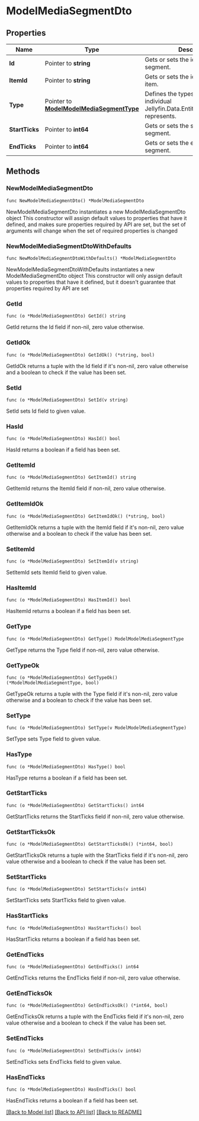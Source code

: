 # ModelMediaSegmentDto

## Properties

Name | Type | Description | Notes
------------ | ------------- | ------------- | -------------
**Id** | Pointer to **string** | Gets or sets the id of the media segment. | [optional] 
**ItemId** | Pointer to **string** | Gets or sets the id of the associated item. | [optional] 
**Type** | Pointer to [**ModelModelMediaSegmentType**](ModelMediaSegmentType.md) | Defines the types of content an individual Jellyfin.Data.Entities.MediaSegment represents. | [optional] 
**StartTicks** | Pointer to **int64** | Gets or sets the start of the segment. | [optional] 
**EndTicks** | Pointer to **int64** | Gets or sets the end of the segment. | [optional] 

## Methods

### NewModelMediaSegmentDto

`func NewModelMediaSegmentDto() *ModelMediaSegmentDto`

NewModelMediaSegmentDto instantiates a new ModelMediaSegmentDto object
This constructor will assign default values to properties that have it defined,
and makes sure properties required by API are set, but the set of arguments
will change when the set of required properties is changed

### NewModelMediaSegmentDtoWithDefaults

`func NewModelMediaSegmentDtoWithDefaults() *ModelMediaSegmentDto`

NewModelMediaSegmentDtoWithDefaults instantiates a new ModelMediaSegmentDto object
This constructor will only assign default values to properties that have it defined,
but it doesn't guarantee that properties required by API are set

### GetId

`func (o *ModelMediaSegmentDto) GetId() string`

GetId returns the Id field if non-nil, zero value otherwise.

### GetIdOk

`func (o *ModelMediaSegmentDto) GetIdOk() (*string, bool)`

GetIdOk returns a tuple with the Id field if it's non-nil, zero value otherwise
and a boolean to check if the value has been set.

### SetId

`func (o *ModelMediaSegmentDto) SetId(v string)`

SetId sets Id field to given value.

### HasId

`func (o *ModelMediaSegmentDto) HasId() bool`

HasId returns a boolean if a field has been set.

### GetItemId

`func (o *ModelMediaSegmentDto) GetItemId() string`

GetItemId returns the ItemId field if non-nil, zero value otherwise.

### GetItemIdOk

`func (o *ModelMediaSegmentDto) GetItemIdOk() (*string, bool)`

GetItemIdOk returns a tuple with the ItemId field if it's non-nil, zero value otherwise
and a boolean to check if the value has been set.

### SetItemId

`func (o *ModelMediaSegmentDto) SetItemId(v string)`

SetItemId sets ItemId field to given value.

### HasItemId

`func (o *ModelMediaSegmentDto) HasItemId() bool`

HasItemId returns a boolean if a field has been set.

### GetType

`func (o *ModelMediaSegmentDto) GetType() ModelModelMediaSegmentType`

GetType returns the Type field if non-nil, zero value otherwise.

### GetTypeOk

`func (o *ModelMediaSegmentDto) GetTypeOk() (*ModelModelMediaSegmentType, bool)`

GetTypeOk returns a tuple with the Type field if it's non-nil, zero value otherwise
and a boolean to check if the value has been set.

### SetType

`func (o *ModelMediaSegmentDto) SetType(v ModelModelMediaSegmentType)`

SetType sets Type field to given value.

### HasType

`func (o *ModelMediaSegmentDto) HasType() bool`

HasType returns a boolean if a field has been set.

### GetStartTicks

`func (o *ModelMediaSegmentDto) GetStartTicks() int64`

GetStartTicks returns the StartTicks field if non-nil, zero value otherwise.

### GetStartTicksOk

`func (o *ModelMediaSegmentDto) GetStartTicksOk() (*int64, bool)`

GetStartTicksOk returns a tuple with the StartTicks field if it's non-nil, zero value otherwise
and a boolean to check if the value has been set.

### SetStartTicks

`func (o *ModelMediaSegmentDto) SetStartTicks(v int64)`

SetStartTicks sets StartTicks field to given value.

### HasStartTicks

`func (o *ModelMediaSegmentDto) HasStartTicks() bool`

HasStartTicks returns a boolean if a field has been set.

### GetEndTicks

`func (o *ModelMediaSegmentDto) GetEndTicks() int64`

GetEndTicks returns the EndTicks field if non-nil, zero value otherwise.

### GetEndTicksOk

`func (o *ModelMediaSegmentDto) GetEndTicksOk() (*int64, bool)`

GetEndTicksOk returns a tuple with the EndTicks field if it's non-nil, zero value otherwise
and a boolean to check if the value has been set.

### SetEndTicks

`func (o *ModelMediaSegmentDto) SetEndTicks(v int64)`

SetEndTicks sets EndTicks field to given value.

### HasEndTicks

`func (o *ModelMediaSegmentDto) HasEndTicks() bool`

HasEndTicks returns a boolean if a field has been set.


[[Back to Model list]](../README.md#documentation-for-models) [[Back to API list]](../README.md#documentation-for-api-endpoints) [[Back to README]](../README.md)



